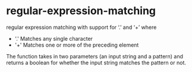 # regular-expression-matching

regular expression matching with support for ‘.’ and ‘+’ where
- '.' Matches any single character
- '+' Matches one or more of the preceding element

The function takes in two parameters (an input string and a pattern) and returns a boolean for whether the input string matches the pattern or not. 
